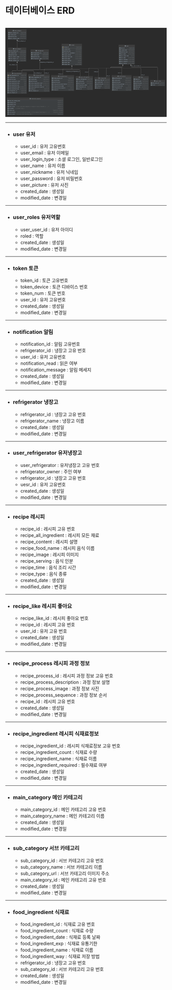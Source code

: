 # 데이터베이스 ERD

</br>

<img src="./image/erd.png" alt="image-20220519140150384"  />

---

- ### user 유저

  - user_id : 유저 고유번호
  - user_email : 유저 이메일
  - user_login_type : 소셜 로그인, 일반로그인
  - user_name : 유저 이름
  - user_nickname : 유저 닉네임
  - user_password : 유저 비밀번호
  - user_picture : 유저 사진
  - created_date : 생성일
  - modified_date : 변경일

---

- ### user_roles 유저역할

  - user_user_id : 유저 아이디
  - roled : 역할
  - created_date : 생성일
  - modified_date : 변경일

---

- ### token 토큰

  - token_id : 토큰 고유번호
  - token_device : 토큰 디바이스 번호
  - token_num : 토큰 번호
  - user_id : 유저 고유번호
  - created_date : 생성일
  - modified_date : 변경일

---

- ### notification 알림

  - notification_id : 알림 고유번호
  - refrigerator_id : 냉장고 고유 번호 
  - user_id : 유저 고유번호
  - notification_read : 읽은 여부
  - notification_message : 알림 메세지
  - created_date : 생성일
  - modified_date : 변경일

---

- ### refrigerator 냉장고

  - refrigerator_id : 냉장고 고유 번호
  - refrigerator_name : 냉장고 이름
  - created_date : 생성일
  - modified_date : 변경일

---

- ### user_refrigerator 유저냉장고

  - user_refrigerator : 유저냉장고 고유 번호 
  - refrigerator_owner : 주인 여부
  - refrigerator_id : 냉장고 고유 번호
  - uesr_id : 유저 고유번호
  - created_date : 생성일
  - modified_date : 변경일

---

- ### recipe 레시피

  - recipe_id : 레시피 고유 번호
  - recipe_all_ingredient : 레시피 모든 재료
  - recipe_content : 레시피 설명
  - recipe_food_name : 레시피 음식 이름
  - recipe_image : 레시피 이미지
  - recipe_serving : 음식 인분
  - recipe_time : 음식 조리 시간
  - recipe_type : 음식 종류
  - created_date : 생성일
  - modified_date : 변경일

---

- ### recipe_like 레시피 좋아요

  - recipe_like_id : 레시피 좋아요 번호
  - recipe_id : 레시피 고유 번호
  - user_id : 유저 고유 번호
  - created_date : 생성일
  - modified_date : 변경일

---

- ### recipe_process  레시피 과정 정보

  - recipe_process_id : 레시피 과정 정보 고유 번호
  - recipe_process_description : 과정 정보 설명
  - recipe_process_image : 과정 정보 사진
  - recipe_process_sequence : 과정 정보 순서
  - recipe_id : 레시피 고유 번호
  - created_date : 생성일
  - modified_date : 변경일

---

- ### recipe_ingredient 레시피 식재료정보

  - recipe_ingredient_id : 레시피 식재료정보 고유 번호 
  - recipe_ingredient_count : 식재료 수량
  - recipe_ingredient_name : 식재료 이름
  - recipe_ingredient_required : 필수재료 여부
  - created_date : 생성일
  - modified_date : 변경일

---

- ### main_category 메인 카테고리

  - main_category_id : 메인 카테고리 고유 번호
  - main_category_name : 메인 카테고리 이름
  - created_date : 생성일
  - modified_date : 변경일

---

- ### sub_category 서브 카테고리

  - sub_category_id : 서브 카테고리 고유 번호
  - sub_category_name : 서브 카테고리 이름
  - sub_category_url : 서브 카테고리 이미지 주소
  - main_category_id : 메인 카테고리 고유 번호
  - created_date : 생성일
  - modified_date : 변경일

---

- ### food_ingredient 식재료

  - food_ingredient_id : 식재료 고유 번호
  - food_ingredient_count : 식재료 수량
  - food_ingredient_date : 식재료 등록 날짜
  - food_ingredient_exp : 식재료 유통기한
  - food_ingredient_name : 식재료 이름
  - food_ingredient_way : 식재료 저장 방법
  - refrigerator_id : 냉장고 고유 번호
  - sub_category_id : 서브 카테고리 고유 번호
  - created_date : 생성일
  - modified_date : 변경일